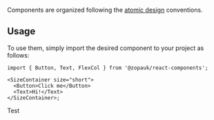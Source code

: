 Components are organized following the [atomic design](http://bradfrost.com/blog/post/atomic-web-design/) conventions.

## Usage

To use them, simply import the desired component to your project as follows:

```tsx static
import { Button, Text, FlexCol } from '@zopauk/react-components';

<SizeContainer size="short">
  <Button>Click me</Button>
  <Text>Hi!</Text>
</SizeContainer>;
```

Test
